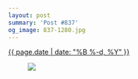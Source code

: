 ```yaml
---
layout: post
summary: 'Post #837'
og_image: 837-1280.jpg
---
```


<p>
 <time>
  <a href="/837">
   {{ page.date | date: "%B %-d, %Y" }}
  </a>
 </time>
 <a href="/837">
  <figure data-taken="5/30/2019">
   <img sizes="(min-width: 700px) 50vw, calc(100vw - 2rem)" src="{{ site.assets_url }}/837-640.jpg" srcset="{{ site.assets_url }}/837-320.jpg 320w, {{ site.assets_url }}/837-640.jpg 640w, {{ site.assets_url }}/837-960.jpg 960w, {{ site.assets_url }}/837-1280.jpg 1280w"/>
  </figure>
 </a>
</p>
